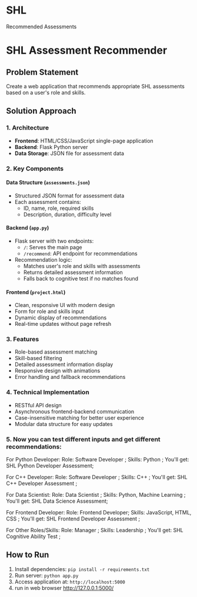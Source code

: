 # SHL
Recommended Assessments
# SHL Assessment Recommender

## Problem Statement
Create a web application that recommends appropriate SHL assessments based on a user's role and skills.

## Solution Approach

### 1. Architecture
- **Frontend**: HTML/CSS/JavaScript single-page application
- **Backend**: Flask Python server
- **Data Storage**: JSON file for assessment data

### 2. Key Components

#### Data Structure (`assessments.json`)
- Structured JSON format for assessment data
- Each assessment contains:
  - ID, name, role, required skills
  - Description, duration, difficulty level

#### Backend (`app.py`)
- Flask server with two endpoints:
  - `/`: Serves the main page
  - `/recommend`: API endpoint for recommendations
- Recommendation logic:
  - Matches user's role and skills with assessments
  - Returns detailed assessment information
  - Falls back to cognitive test if no matches found

#### Frontend (`project.html`)
- Clean, responsive UI with modern design
- Form for role and skills input
- Dynamic display of recommendations
- Real-time updates without page refresh

### 3. Features
- Role-based assessment matching
- Skill-based filtering
- Detailed assessment information display
- Responsive design with animations
- Error handling and fallback recommendations

### 4. Technical Implementation
- RESTful API design
- Asynchronous frontend-backend communication
- Case-insensitive matching for better user experience
- Modular data structure for easy updates
### 5. Now you can test different inputs and get different recommendations:
For Python Developer:
Role: Software Developer ;
Skills: Python ;
You'll get: SHL Python Developer Assessment;

For C++ Developer:
Role: Software Developer ;
Skills: C++ ;
You'll get: SHL C++ Developer Assessment ;

For Data Scientist:
Role: Data Scientist ;
Skills: Python, Machine Learning ;
You'll get: SHL Data Science Assessment;

For Frontend Developer:
Role: Frontend Developer;
Skills: JavaScript, HTML, CSS ;
You'll get: SHL Frontend Developer Assessment ;

For Other Roles/Skills:
Role: Manager ;
Skills: Leadership ; 
You'll get: SHL Cognitive Ability Test ;

## How to Run
1. Install dependencies: `pip install -r requirements.txt`
2. Run server: `python app.py`
3. Access application at: `http://localhost:5000`
4. run in web browser http://127.0.0.1:5000/
   
